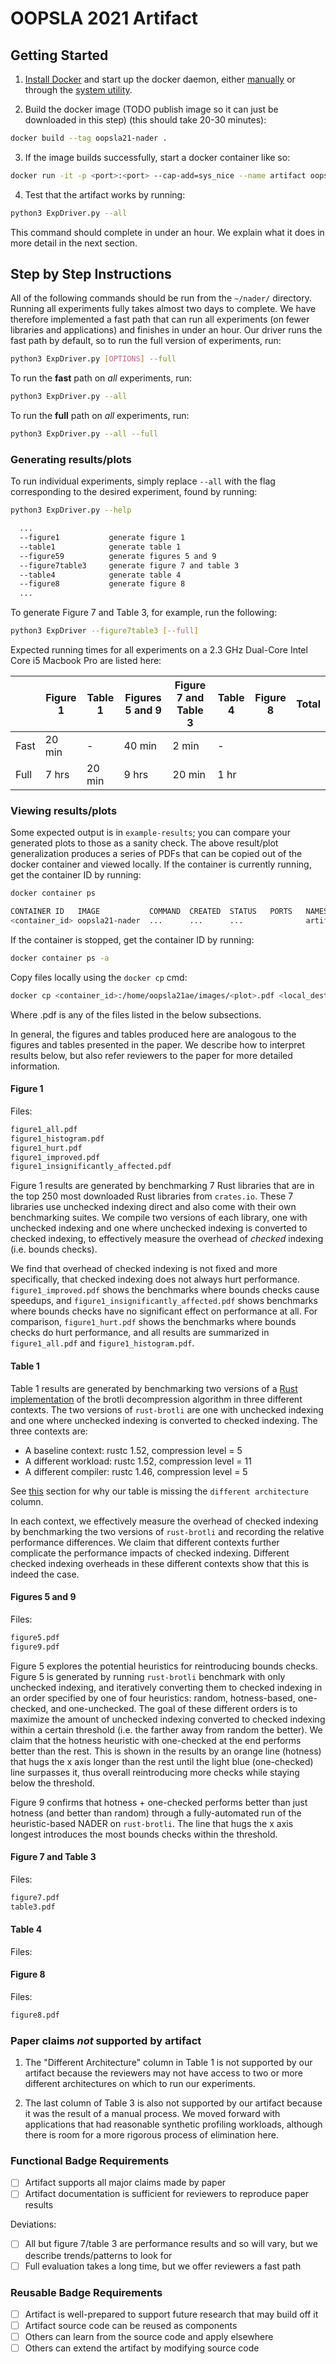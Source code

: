 # OOPSLA 2021 Artifact

## Getting Started

1. [Install Docker](https://docs.docker.com/engine/install/) and start up the 
docker daemon, either 
[manually](https://docs.docker.com/config/daemon/#start-the-daemon-manually)
or through the 
[system utility](https://docs.docker.com/config/daemon/#start-the-daemon-using-operating-system-utilities).

2. Build the docker image (TODO publish image so it can just be downloaded in this step) (this should take 20-30 minutes):

```sh
docker build --tag oopsla21-nader .
```

3. If the image builds successfully, start a docker container like so: 

```sh
docker run -it -p <port>:<port> --cap-add=sys_nice --name artifact oopsla21-nader
```

4. Test that the artifact works by running: 

```sh
python3 ExpDriver.py --all
```

This command should complete in under an hour. We explain what it does in more 
detail in the next section. 

## Step by Step Instructions

All of the following commands should be run from the `~/nader/` directory. 
Running all experiments fully takes almost two days to complete. 
We have therefore implemented a fast path that can run all experiments 
(on fewer libraries and applications) and finishes in under an hour. 
Our driver runs the fast path by default, so to run the full version of experiments, 
run: 

```sh
python3 ExpDriver.py [OPTIONS] --full
```

To run the __fast__ path on _all_ experiments, run: 

```sh
python3 ExpDriver.py --all
```

To run the __full__ path on _all_ experiments, run: 

```sh
python3 ExpDriver.py --all --full
```

### Generating results/plots

To run individual experiments, simply replace `--all` with the flag corresponding 
to the desired experiment, found by running: 

```sh
python3 ExpDriver.py --help

  ...
  --figure1           generate figure 1
  --table1            generate table 1
  --figure59          generate figures 5 and 9
  --figure7table3     generate figure 7 and table 3
  --table4            generate table 4
  --figure8           generate figure 8
  ...
```

To generate Figure 7 and Table 3, for example, run the following: 

```sh
python3 ExpDriver --figure7table3 [--full]
```

Expected running times for all experiments on a 
2.3 GHz Dual-Core Intel Core i5 Macbook Pro
are listed here:  

| | Figure 1 | Table 1 | Figures 5 and 9 | Figure 7 and Table 3 | Table 4 | Figure 8 | Total |
| --- | --- | --- | --- | --- | --- | --- | --- |
| Fast | 20 min | - | 40 min | 2 min | - | | |
| Full | 7 hrs | 20 min | 9 hrs | 20 min | 1 hr | | |

### Viewing results/plots

Some expected output is in `example-results`; you can compare your generated plots to those as a sanity check. 
The above result/plot generalization produces a series of PDFs that can be copied out of the docker container and 
viewed locally. If the container is currently running, get the container ID by running: 

```sh
docker container ps

CONTAINER ID   IMAGE           COMMAND  CREATED  STATUS   PORTS   NAMES
<container_id> oopsla21-nader  ...      ...      ...              artifact
```

If the container is stopped, get the 
container ID by running: 

```sh
docker container ps -a
```

Copy files locally using the `docker cp` cmd: 

```sh
docker cp <container_id>:/home/oopsla21ae/images/<plot>.pdf <local_dest>
```

Where <plot>.pdf is any of the files listed in the below subsections. 

In general, the figures and tables produced here are analogous to the figures and 
tables presented in the paper. We describe how to interpret results below, but 
also refer reviewers to the paper for more detailed information. 

#### Figure 1
  
Files: 

```sh
figure1_all.pdf
figure1_histogram.pdf
figure1_hurt.pdf
figure1_improved.pdf
figure1_insignificantly_affected.pdf
```

Figure 1 results are generated by benchmarking 7 Rust libraries that are in the 
top 250 most downloaded Rust libraries from `crates.io`. These 7 libraries use 
unchecked indexing direct and also come with their own benchmarking suites. 
We compile two versions of each library, one with unchecked indexing and one 
where unchecked indexing is converted to checked indexing, to effectively measure 
the overhead of _checked_ indexing (i.e. bounds checks). 

We find that overhead of checked indexing is not fixed and more specifically, 
that checked indexing does not always hurt performance. `figure1_improved.pdf` 
shows the benchmarks where bounds checks cause speedups, and `figure1_insignificantly_affected.pdf` 
shows benchmarks where bounds checks have no significant effect on performance 
at all. For comparison, `figure1_hurt.pdf` shows the benchmarks where bounds checks 
do hurt performance, and all results are summarized in `figure1_all.pdf` and 
`figure1_histogram.pdf`.

#### Table 1

Table 1 results are generated by benchmarking two versions of a 
[Rust implementation](https://github.com/dropbox/rust-brotli-decompressor) of the 
brotli decompression algorithm in three different contexts. The two versions
of `rust-brotli` are one with unchecked indexing and one where unchecked 
indexing is converted to checked indexing. The three contexts are: 

   * A baseline context: rustc 1.52, compression level = 5
   * A different workload: rustc 1.52, compression level = 11
   * A different compiler: rustc 1.46, compression level = 5

See [this](https://github.com/nataliepopescu/oopsla21-artifact#paper-claims-not-supported-by-artifact) 
section for why our table is missing the `different architecture` column. 

In each context, we effectively measure the overhead of checked indexing by 
benchmarking the two versions of `rust-brotli` and recording the relative 
performance differences. We claim that different contexts further complicate the 
performance impacts of checked indexing. Different checked indexing overheads 
in these different contexts show that this is indeed the case. 

#### Figures 5 and 9

Files: 

```sh
figure5.pdf
figure9.pdf
```

Figure 5 explores the potential heuristics for reintroducing bounds checks. 
Figure 5 is generated by running `rust-brotli` benchmark with only unchecked indexing, 
and iteratively converting them to checked indexing in an order specified by one 
of four heuristics: random, hotness-based, one-checked, and one-unchecked. 
The goal of these different orders is to maximize the amount of unchecked indexing 
converted to checked indexing within a certain threshold (i.e. the farther away from 
random the better). We claim that the hotness heuristic with one-checked at the 
end performs better than the rest. This is shown in the results by an orange line (hotness) that 
hugs the x axis longer than the rest until the light blue (one-checked) line 
surpasses it, thus overall reintroducing more checks while staying below the 
threshold. 

Figure 9 confirms that hotness + one-checked performs better than just hotness 
(and better than random) through a fully-automated run of the heuristic-based 
NADER on `rust-brotli`. The line that hugs the x axis longest introduces the most 
bounds checks within the threshold. 

#### Figure 7 and Table 3

Files: 

```sh
figure7.pdf
table3.pdf
```

#### Table 4

Files: 

#### Figure 8

Files: 

```sh
figure8.pdf
```

### Paper claims _not_ supported by artifact

1. The "Different Architecture" column in Table 1 is not supported by our artifact because 
the reviewers may not have access to two or more different architectures on which to 
run our experiments. 

1. The last column of Table 3 is also not supported by our artifact because it was 
the result of a manual process. We moved forward with applications that had 
reasonable synthetic profiling workloads, although there is room for a more 
rigorous process of elimination here. 

### Functional Badge Requirements
  
- [ ] Artifact supports all major claims made by paper
- [ ] Artifact documentation is sufficient for reviewers to reproduce paper results
  
Deviations: 
  
- [ ] All but figure 7/table 3 are performance results and so will vary, but we describe trends/patterns to look for
- [ ] Full evaluation takes a long time, but we offer reviewers a fast path
  
### Reusable Badge Requirements
  
- [ ] Artifact is well-prepared to support future research that may build off it
- [ ] Artifact source code can be reused as components
- [ ] Others can learn from the source code and apply elsewhere
- [ ] Others can extend the artifact by modifying source code
